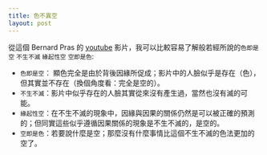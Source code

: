 ```yaml
---
title: 色不異空
layout: post
---
```

從這個 Bernard Pras 的 [youtube](https://www.youtube.com/watch?v=T3LOlCdjcW0 " Bernard Pras' work") 影片，我可以比較容易了解般若經所說的`色即是空` `不生不滅` `緣起性空` `空即是色`:  
* `色即是空`： 顯色完全是由於背後因緣所促成；影片中的人臉似乎是存在（色），但其實並不存在（換個角度看：完全是空的）。  
* `不生不滅`：影片中似乎存在的人臉其實從來沒有產生過，當然也沒有滅的可能。
* `緣起性空`：在不生不滅的現象中，因緣與因果的關係仍然是可以被正確的預測的；但同實這些似乎遵循因果關係的現象是不生不滅的，是空的。
* `空即是色`：若要說什麼是空；那麼沒有什麼事情比這個不生不滅的色法更加的空了。


